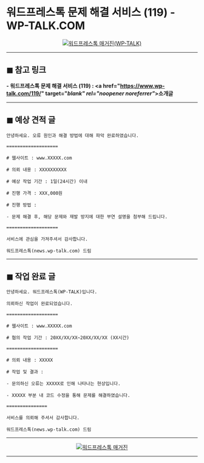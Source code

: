 # 워드프레스톡 문제 해결 서비스 (119) - WP-TALK.COM

<center><a href="https://www.wp-talk.com/kakao/" target="_blank" rel="noopener noreferrer"_><img src="https://hellotblog.files.wordpress.com/2019/03/wptalk-119-banner-300x300.png" style="max-width:100%;" alt="워드프레스톡 매거진(WP-TALK)"></a></center>

***
## ◼︎ 참고 링크

**- 워드프레스톡 문제 해결 서비스 (119) : <a href="https://www.wp-talk.com/119/" target="_blank" rel="noopener noreferrer"_>소개글</a>**

<!-- <a name="index-00"></a> -->
***
## ◼︎ 예상 견적 글

```
안녕하세요. 오류 원인과 해결 방법에 대해 파악 완료하였습니다.

===================

# 웹사이트 : www.XXXXX.com

# 의뢰 내용 : XXXXXXXXXX

# 예상 작업 기간 : 1일(24시간) 이내

# 진행 가격 : XXX,000원

# 진행 방법 :

- 문제 해결 후, 해당 문제와 재발 방지에 대한 부연 설명을 첨부해 드립니다.

===================

서비스에 관심을 가져주셔서 감사합니다.

워드프레스톡(news.wp-talk.com) 드림
```

<!-- <a name="index-01"></a> -->
***
## ◼︎ 작업 완료 글

```
안녕하세요. 워드프레스톡(WP-TALK)입니다.

의뢰하신 작업이 완료되었습니다.

===================

# 웹사이트 : www.XXXXX.com

# 협의 작업 기간 : 20XX/XX/XX~20XX/XX/XX (XX시간)

===================

# 의뢰 내용 : XXXXX

# 작업 및 결과 :

- 문의하신 오류는 XXXXX로 인해 나타나는 현상입니다.

- XXXXX 부분 내 코드 수정을 통해 문제를 해결하였습니다.

===============

서비스를 의뢰해 주셔서 감사합니다.

워드프레스톡(news.wp-talk.com) 드림
```
***
<center><a href="https://www.wp-talk.com/kakao/" target="_blank" rel="noopener noreferrer"_><img src="https://hellotblog.files.wordpress.com/2018/11/wptalk-logo-966x200.png" style="max-width:100%;" alt="워드프레스톡 매거진"></a></center>

***

